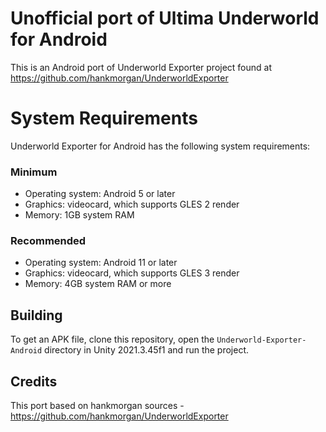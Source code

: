 # Unofficial port of Ultima Underworld for Android
This is an Android port of Underworld Exporter project found at https://github.com/hankmorgan/UnderworldExporter 

# System Requirements

Underworld Exporter for Android has the following system requirements:

### Minimum
* Operating system: Android 5 or later
* Graphics: videocard, which supports GLES 2 render
* Memory: 1GB system RAM

### Recommended
* Operating system: Android 11 or later
* Graphics: videocard, which supports GLES 3 render
* Memory: 4GB system RAM or more

## Building

To get an APK file, clone this repository, open the `Underworld-Exporter-Android` directory in Unity 2021.3.45f1 and run the project.

## Credits
This port based on hankmorgan sources - https://github.com/hankmorgan/UnderworldExporter 
